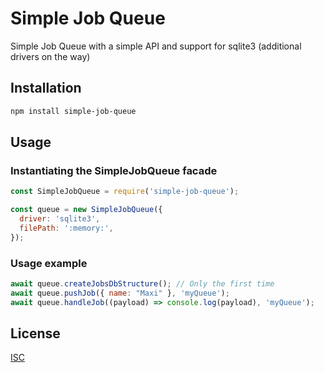 # Simple Job Queue

Simple Job Queue with a simple API and support for sqlite3 (additional drivers on the way)

## Installation

```bash
npm install simple-job-queue
```

## Usage

### Instantiating the SimpleJobQueue facade

```javascript
const SimpleJobQueue = require('simple-job-queue');

const queue = new SimpleJobQueue({
  driver: 'sqlite3',
  filePath: ':memory:',
});

```

### Usage example

```javascript
await queue.createJobsDbStructure(); // Only the first time
await queue.pushJob({ name: "Maxi" }, 'myQueue');
await queue.handleJob((payload) => console.log(payload), 'myQueue');
```

## License
[ISC](LICENSE.md)
